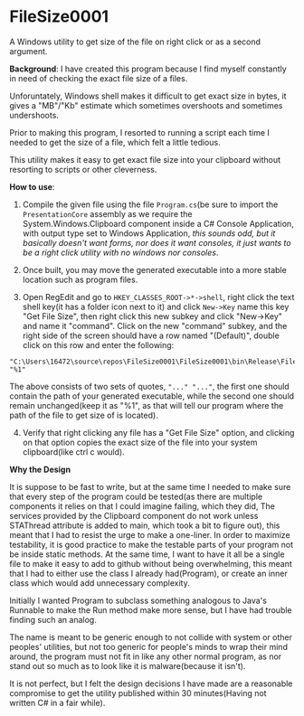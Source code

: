 # FileSize0001
A Windows utility to get size of the file on right click or as a second argument.

**Background**:
I have created this program because I find myself constantly in need of checking the exact file size of a files.  

Unforuntately, Windows shell makes it difficult to get exact size in bytes, it gives a "MB"/"Kb" estimate which sometimes overshoots and sometimes undershoots.

Prior to making this program, I resorted to running a script each time I needed to get the size of a file, which felt a little tedious.

This utility makes it easy to get exact file size into your clipboard without resorting to scripts or other cleverness.

**How to use**:
1. Compile the given file using the file `Program.cs`(be sure to import the `PresentationCore` assembly as we require the System.Windows.Clipboard component inside a C# Console Application, with output type set to Windows Application, 
*this sounds odd, but it basically doesn't want forms, nor does it want consoles, it just wants 
to be a right click utility with no windows nor consoles*. 

2. Once built, you may move the generated executable into a more stable location such as program files.

3. Open RegEdit and go to `HKEY_CLASSES_ROOT->*->shell`, right click the text shell key(it has a folder icon next to it) and click `New->Key`
name this key "Get File Size", then right click this new subkey and click "New->Key" and name it "command". Click on the new "command" subkey,
and the right side of the screen should have a row named "(Default)", double click on this row and enter the following:

```
"C:\Users\16472\source\repos\FileSize0001\FileSize0001\bin\Release\FileSize0001.exe" "%1"
```

The above consists of two sets of quotes, `"..." "..."`, the first one should contain the path of your generated executable, while the second one should remain unchanged(keep it as "%1", as that will tell our program where the path of the file to get size of is located).

4. Verify that right clicking any file has a "Get File Size" option, and clicking on that option copies the exact size of the file into your system clipboard(like ctrl c would).

**Why the Design**

It is suppose to be fast to write, but at the same time I needed to make sure that every step of the program could be tested(as there are multiple components it relies on that I could imagine failing, which they did, The services provided by the Clipboard component do not work unless STAThread attribute is added to main, which took a bit to figure out), this meant that
I had to resist the urge to make a one-liner. In order to maximize testability, it is good practice to make the testable parts of your program
not be inside static methods. At the same time, I want to have it all be a single file to make it easy to add to github without being
overwhelming, this meant that I had to either use the class I already had(Program), or create an inner class which would add unnecessary complexity.

Initially I wanted Program to subclass something analogous to Java's Runnable to make the Run method make more sense, but I have had trouble finding 
such an analog. 

The name is meant to be generic enough to not collide with system or other peoples' utilities, but not too generic for people's minds to wrap their mind around, the program must not fit in like any other normal program, as nor stand out so much as to look like it is malware(because it isn't).

It is not perfect, but I felt the design decisions I have made are a reasonable compromise to get the utility published within 30 minutes(Having not written C# in a fair while).
 
